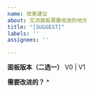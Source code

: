 ```yaml
---
name: 改善建议
about: 交流面板需要改进的地方
title: "[SUGGEST]"
labels: ''
assignees: ''

---
```


**面板版本（二选一）**
V0 | V1

**需要改进的？**
*
